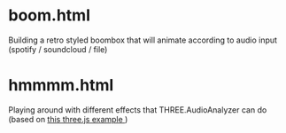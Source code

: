 # boom.html
Building a retro styled boombox that will animate according to audio input (spotify / soundcloud / file)

# hmmmm.html
Playing around with different effects that THREE.AudioAnalyzer can do (based on <a href='https://threejs.org/examples/?q=lines#webgl_lines_sphere'> this three.js example </a>)
